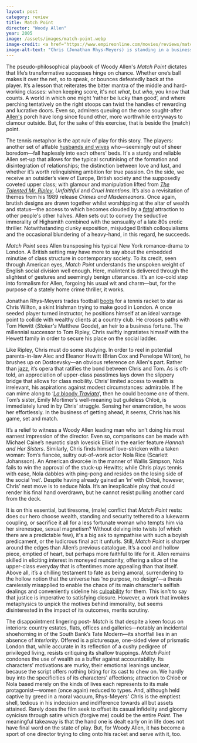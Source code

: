 ```yaml
---
layout: post
category: review
title: Match Point
director: "Woody Allen"
year: 2005
image: /assets/images/match-point.webp
image-credit: <a href="https://www.empireonline.com/movies/reviews/match-point-review/">DreamWorks</a>
image-alt-text: "Chris (Jonathan Rhys-Meyers) is standing in a business suit next Nola (Scarlett Johansson) who's in a white tennis dress. She holds a lit cigarette in her left hand."
---
```


The pseudo-philosophical playbook of Woody Allen's _Match Point_ dictates that life’s transformative successes hinge on chance. Whether one’s ball makes it over the net, so to speak, or bounces defeatedly back at the player. It’s a lesson that reiterates the bitter mantra of the middle and hard-working classes: when keeping score, it's not _what_, but _who_, you know that counts. A world in which one might ‘rather be lucky than good’, and where perching tentatively on the right stoops can twist the handles of rewarding and lucrative doors. Even so, admirers queuing on the once sought-after [Allen's](https://www.nytimes.com/2018/01/31/movies/woody-allen.html) porch have long since found other, more worthwhile entryways to clamour outside. But, for the sake of this exercise, that is beside the (match) point.

The tennis metaphor is the apt rule of play for this story. The players: another set of affable [husbands and wives](https://www.nytimes.com/1992/09/18/movies/review-film-husbands-and-wives-fact-fiction-it-doesn-t-matter.html) who—seemingly out of sheer boredom—fall haplessly into each others' beds. It's a sturdy and reliable Allen set-up that allows for the typical scrutinising of the formation and disintegration of relationships; the distinction between love and lust, and whether it’s worth relinquishing ambition for true passion. On the side, we receive an outsider’s view of Europe, British society and the supposedly coveted upper class; with glamour and manipulation lifted from _[The Talented Mr. Ripley](https://www.zoedowney.com/the-talented-mr-ripley/)_, _Unfaithful_ and _Cruel Intentions_. It’s also a revisitation of themes from his 1989 release _Crimes and Misdemeanors_. Once again, brutish designs are drawn together whilst worshipping at the altar of wealth and status—the access to which becomes clouded by a [_fatal_](https://www.rogerebert.com/reviews/fatal-attraction-1987) attraction to other people's other halves. Allen sets out to convey the seductive immorality of Highsmith combined with the sensuality of a late 80s erotic thriller. Notwithstanding clunky exposition, misjudged British colloquialisms and the occasional blundering of a heavy-hand, in this regard, he succeeds.

_Match Point_ sees Allen transposing his typical New York romance-drama to London. A British setting may have more to say about the embedded minutiae of class structure in contemporary society. To its credit, seen through American eyes, _Match Point_ understands the unspoken weight of English social division well enough. Here, malintent is delivered through the slightest of gestures and seemingly benign utterances. It’s an ice-cold step into formalism for Allen, forgoing his usual wit and charm—but, for the purpose of a stately home crime thriller, it works.

Jonathan Rhys-Meyers trades football [boots](https://en.wikipedia.org/wiki/Bend_It_Like_Beckham) for a tennis racket to star as Chris Wilton, a skint Irishman trying to make good in London. A once seeded player turned instructor, he positions himself at an ideal vantage point to collide with wealthy clients at a country club. He crosses paths with Tom Hewitt (_Stoker's_ Matthew Goode), an heir to a business fortune. The millennial successor to Tom Ripley, Chris swiftly ingratiates himself with the Hewett family in order to secure his place on the social ladder.

Like Ripley, Chris must do some studying. In order to reel in potential parents-in-law Alec and Eleanor Hewitt (Brian Cox and Penelope Wilton), he brushes up on Dostoevsky—an obvious reference on Allen's part. Rather than [jazz](https://www.youtube.com/watch?v=mT-fOr29OfA&t=1s&ab_channel=TomasvdB), it’s opera that ratifies the bond between Chris and Tom. As is oft-told, an appreciation of upper-class passtimes lays down the slippery bridge that allows for class mobility. Chris’ limited access to wealth is irrelevant, his aspirations against modest circumstances: admirable. If he can mime along to ‘[_La_ bloody _Traviata_](https://en.wikipedia.org/wiki/La_traviata)’, then he could become one of them. Tom’s sister, Emily Mortimer’s well-meaning but guileless Chloë, is immediately lured in by Chris’ struggle. Sensing her enamoration, he woos her effortlessly. In the business of getting ahead, it seems, Chris has his game, set and match.

It’s a relief to witness a Woody Allen leading man who isn’t doing his most earnest impression of the director. Even so, comparisons can be made with Michael Caine’s neurotic slash lovesick Elliot in the earlier feature _Hannah and Her Sisters_. Similarly, Chris finds himself love-stricken with a taken woman: Tom’s fiancée, sultry out-of-work actor Nola Rice (Scarlett Johansson). An American divorcée in the manner of Wallis Simpson, Nola fails to win the approval of the stuck-up Hewitts; while Chris plays tennis with ease, Nola dabbles with ping-pong and resides on the losing side of the social ‘net’. Despite having already gained an ‘in’ with Chloë, however, Chris’ next move is to seduce Nola. It’s an inexplicable play that could render his final hand overdrawn, but he cannot resist pulling another card from the deck.

It is on this essential, but tiresome, (male) conflict that _Match Point_ rests: does our hero choose wealth, standing and security tethered to a lukewarm coupling, or sacrifice it all for a less fortunate woman who tempts him via her sirenesque, sexual magnetism? Without delving into twists (of which there are a predictable few), it's a big ask to sympathise with such a boyish predicament, or the ludicrous final act it unfurls. Still, _Match Point_ is sharper around the edges than Allen’s previous catalogue. It’s a cool and hollow piece, emptied of heart, but perhaps more faithful to life for it. Allen remains skilled in eliciting interest in moneyed mundanity, offering a slice of the upper-class everyday that is oftentimes more appealing than that itself. Above all, it’s a chilling testament to fate as being amoral, surrendering to the hollow notion that the universe has ‘no purpose, no design’—a thesis carelessly misapplied to enable the chaos of its main character’s selfish dealings and conveniently sideline his [culpability](https://www.theguardian.com/film/2023/sep/08/woody-allen-venice-applause-metoo) for them. This isn't to say that justice is imperative to satisfying closure. However, a work that invokes metaphysics to unpick the motives behind immorality, but seems disinterested in the impact of its outcomes, merits scrutiny.

The disappointment lingering post- _Match_ is that despite a keen focus on interiors: country estates, flats, offices and galleries—notably an incidental shoehorning in of the South Bank’s Tate Modern—its shortfall lies in an absence of _interiority_. Offered is a picturesque, one-sided view of prismatic London that, while accurate in its reflection of a cushy pedigree of privileged living, resists critiquing its shallow trappings. _Match Point_ condones the use of wealth as a buffer against accountability. Its characters' motivations are murky, their emotional leanings unclear, because the script offers nothing biting for its cast to chew on. We hardly buy into the specificities of its characters' affections; attraction to Chloë or Nola based merely on the kinds of lives each represents to its male protagonist—women (once again) reduced to types. And, although held captive by greed in a moral vacuum, Rhys-Meyers' Chris is the emptiest shell, tedious in his indecision and indifference towards all but assets attained. Rarely does the film seek to offset its casual infidelity and gloomy cynicism through satire which (forgive me) could be the entire _Point_. The meaningful takeaway is that the hand one is dealt early on in life does not have final word on the state of play. But, for Woody Allen, it has become a sport of one director trying to cling onto his racket and serve with it, too.
